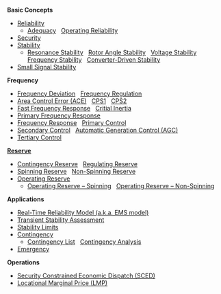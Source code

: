 **Basic Concepts**

- [Reliability](/wiki/reliability)
  - [Adequacy](/wiki/adequacy) &nbsp; [Operating Reliability](/wiki/operating-reliability)
- [Security](/wiki/security)
- [Stability](/wiki/stability)
  - [Resonance Stability](/wiki/resonance-stability) &nbsp; [Rotor Angle Stability](/wiki/rotor-angle-stability) &nbsp; [Voltage Stability](/wiki/voltage-stability) &nbsp; [Frequency Stability](/wiki/frequency-stability) &nbsp; [Converter-Driven Stability](/wiki/converter-driven-stability)
- [Small Signal Stability](/wiki/small-signal-stability)

**Frequency**

- [Frequency Deviation](/wiki/frequency-deviation) &nbsp; [Frequency Regulation](/wiki/frequency-regulation)
- [Area Control Error (ACE)](/wiki/area-control-error) &nbsp; [CPS1](/wiki/control-performance-standard-1) &nbsp; [CPS2](/wiki/control-performance-standard-2)
- [Fast Frequency Response](/wiki/fast-frequency-response) &nbsp; [Critial Inertia](/wiki/critical-inertia)
- [Primary Frequency Response](/wiki/primary-frequency-response) &nbsp;
- [Frequency Response](/wiki/frequnecy-response) &nbsp; [Primary Control](/wiki/primary-control) &nbsp;
- [Secondary Control](/wiki/secondary-control) &nbsp; [Automatic Generation Control (AGC)](/wiki/automatic-generation-control) &nbsp;
- [Tertiary Control](/wiki/tertiary-control)

**[Reserve](/wiki/reserve)**

- [Contingency Reserve](/wiki/contingency-reserve) &nbsp; [Regulating Reserve](/wiki/regulating-reserve)
- [Spinning Reserve](/wiki/spinning-reserve) &nbsp; [Non-Spinning Reserve](/wiki/non-spinning-reserve)
- [Operating Reserve](/wiki/operating-reserve)
  - [Operating Reserve – Spinning](/wiki/operating-reserve-spinning) &nbsp; [Operating Reserve – Non-Spinning](/wiki/operating-reserve-non-spinning)

**Applications**

- [Real-Time Reliability Model (a.k.a. EMS model)](/wiki/real-time-reliability-model)
- [Transient Stability Assessment](/wiki/transient-stability-assessment)
- [Stability Limits](/wiki/stability-limits)
- [Contingency](/wiki/contingency)
  - [Contingency List](/wiki/contingency-list) &nbsp; [Contingency Analysis](/wiki/contingency-analysis)
- [Emergency](/wiki/emergency)

**Operations**
- [Security Constrained Economic Dispatch (SCED)](/wiki/economic-dispatch)
- [Locational Marginal Price (LMP)](/wiki/locational-marginal-price)

<br>
